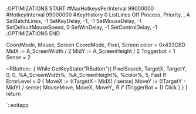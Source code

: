 ;OPTIMIZATIONS START
#MaxHotkeysPerInterval 99000000
#HotkeyInterval 99000000
#KeyHistory 0
ListLines Off
Process, Priority, , A
SetBatchLines, -1
SetKeyDelay, -1, -1
SetMouseDelay, -1
SetDefaultMouseSpeed, 0
SetWinDelay, -1
SetControlDelay, -1
;OPTIMIZATIONS END

CoordMode, Mouse, Screen 
CoordMode, Pixel, Screen 
color = 0x433C6D
MidX := A_ScreenWidth / 2 
MidY := A_ScreenHeight / 2 
Triggerbot = 1 
Sense = 2

~RButton::
{
	While GetKeyState("RButton"){
PixelSearch, TargetX, TargetY, 0, 0, %A_ScreenWidth%, %A_ScreenHeight%, %color%, 5, Fast
If ErrorLevel = 0 
{ 
MoveX := ((TargetX - MidX) / sense) 
MoveY := ((TargetY - MidY) / sense) 
MouseMove, MoveX, MoveY,, R 
if (TriggerBot = 1) 
Click 
}
}
}
return

`::exitapp
